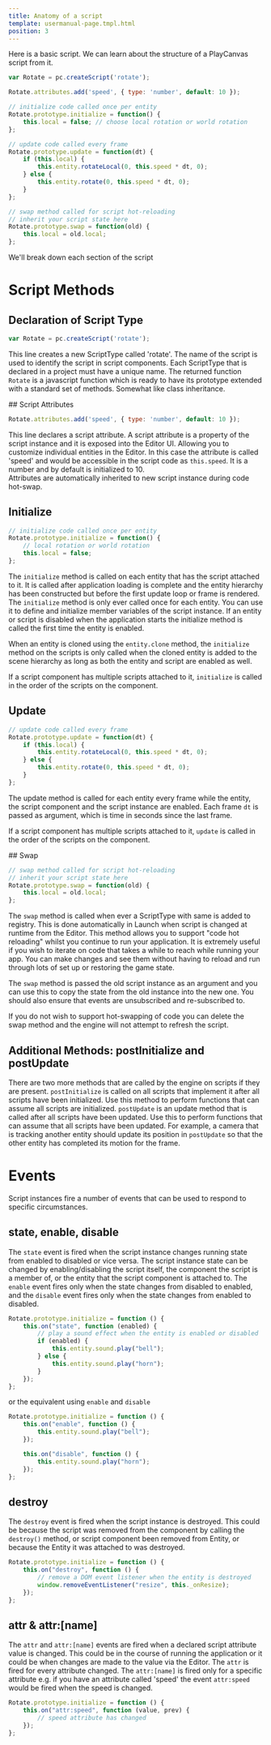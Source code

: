 ```yaml
---
title: Anatomy of a script
template: usermanual-page.tmpl.html
position: 3
---
```


Here is a basic script. We can learn about the structure of a PlayCanvas script from it.

```javascript
var Rotate = pc.createScript('rotate');

Rotate.attributes.add('speed', { type: 'number', default: 10 });

// initialize code called once per entity
Rotate.prototype.initialize = function() {
    this.local = false; // choose local rotation or world rotation
};

// update code called every frame
Rotate.prototype.update = function(dt) {
    if (this.local) {
        this.entity.rotateLocal(0, this.speed * dt, 0);
    } else {
        this.entity.rotate(0, this.speed * dt, 0);
    }
};

// swap method called for script hot-reloading
// inherit your script state here
Rotate.prototype.swap = function(old) {
    this.local = old.local;
};
```

We'll break down each section of the script

# Script Methods

## Declaration of Script Type

```javascript
var Rotate = pc.createScript('rotate');
```

This line creates a new ScriptType called 'rotate'. The name of the script is used to identify the script in script components. Each ScriptType that is declared in a project must have a unique name. The returned function `Rotate` is a javascript function which is ready to have its prototype extended with a standard set of methods. Somewhat like class inheritance.

## Script Attributes

```javascript
Rotate.attributes.add('speed', { type: 'number', default: 10 });
```

This line declares a script attribute. A script attribute is a property of the script instance and it is exposed into the Editor UI. Allowing you to customize individual entities in the Editor. In this case the attribute is called 'speed' and would be accessible in the script code as `this.speed`. It is a number and by default is initialized to 10.  
Attributes are automatically inherited to new script instance during code hot-swap.

## Initialize

```javascript
// initialize code called once per entity
Rotate.prototype.initialize = function() {
    // local rotation or world rotation
    this.local = false;
};
```

The `initialize` method is called on each entity that has the script attached to it. It is called after application loading is complete and the entity hierarchy has been constructed but before the first update loop or frame is rendered. The `initialize` method is only ever called once for each entity. You can use it to define and initialize member variables of the script instance. If an entity or script is disabled when the application starts the initialize method is called the first time the entity is enabled.

When an entity is cloned using the `entity.clone` method, the `initialize` method on the scripts is only called when the cloned entity is added to the scene hierarchy as long as both the entity and script are enabled as well.

If a script component has multiple scripts attached to it, `initialize` is called in the order of the scripts on the component.

## Update

```javascript
// update code called every frame
Rotate.prototype.update = function(dt) {
    if (this.local) {
        this.entity.rotateLocal(0, this.speed * dt, 0);
    } else {
        this.entity.rotate(0, this.speed * dt, 0);
    }
};
```

The update method is called for each entity every frame while the entity, the script component and the script instance are enabled. Each frame `dt` is passed as argument, which is time in seconds since the last frame.

If a script component has multiple scripts attached to it, `update` is called in the order of the scripts on the component.

## Swap

```javascript
// swap method called for script hot-reloading
// inherit your script state here
Rotate.prototype.swap = function(old) {
    this.local = old.local;
};
```

The `swap` method is called when ever a ScriptType with same is added to registry. This is done automatically in Launch when script is changed at runtime from the Editor. This method allows you to support "code hot reloading" whilst you continue to run your application. It is extremely useful if you wish to iterate on code that takes a while to reach while running your app. You can make changes and see them without having to reload and run through lots of set up or restoring the game state.

The `swap` method is passed the old script instance as an argument and you can use this to copy the state from the old instance into the new one. You should also ensure that events are unsubscribed and re-subscribed to.

If you do not wish to support hot-swapping of code you can delete the swap method and the engine will not attempt to refresh the script.

## Additional Methods: postInitialize and postUpdate

There are two more methods that are called by the engine on scripts if they are present. `postInitialize` is called on all scripts that implement it after all scripts have been initialized. Use this method to perform functions that can assume all scripts are initialized. `postUpdate` is an update method that is called after all scripts have been updated. Use this to perform functions that can assume that all scripts have been updated. For example, a camera that is tracking another entity should update its position in `postUpdate` so that the other entity has completed its motion for the frame.

# Events

Script instances fire a number of events that can be used to respond to specific circumstances.

## state, enable, disable

The `state` event is fired when the script instance changes running state from enabled to disabled or vice versa. The script instance state can be changed by enabling/disabling the script itself, the component the script is a member of, or the entity that the script component is attached to. The `enable` event fires only when the state changes from disabled to enabled, and the `disable` event fires only when the state changes from enabled to disabled.

```javascript
Rotate.prototype.initialize = function () {
    this.on("state", function (enabled) {
        // play a sound effect when the entity is enabled or disabled
        if (enabled) {
            this.entity.sound.play("bell");
        } else {
            this.entity.sound.play("horn");
        }
    });
};
```

or the equivalent using `enable` and `disable`

```javascript
Rotate.prototype.initialize = function () {
    this.on("enable", function () {
        this.entity.sound.play("bell");
    });

    this.on("disable", function () {
        this.entity.sound.play("horn");
    });
};
```

## destroy

The `destroy` event is fired when the script instance is destroyed. This could be because the script was removed from the component by calling the `destroy()` method, or script component been removed from Entity, or because the Entity it was attached to was destroyed.

```javascript
Rotate.prototype.initialize = function () {
    this.on("destroy", function () {
        // remove a DOM event listener when the entity is destroyed
        window.removeEventListener("resize", this._onResize);
    });
};
```

## attr & attr:[name]

The `attr` and `attr:[name]` events are fired when a declared script attribute value is changed. This could be in the course of running the application or it could be when changes are made to the value via the Editor. The `attr` is fired for every attribute changed. The `attr:[name]` is fired only for a specific attribute e.g. if you have an attribute called 'speed' the event `attr:speed` would be fired when the speed is changed.

```javascript
Rotate.prototype.initialize = function () {
    this.on("attr:speed", function (value, prev) {
        // speed attribute has changed
    });
};
```

